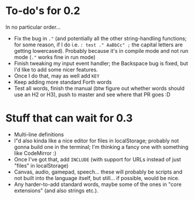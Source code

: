 # To-do's for 0.2

In no particular order...

* Fix the bug in `."` (and potentially all the other string-handling functions; for some reason, if I do i.e. `: test ." AaBbCc" ;` the capital letters are getting lowercased).  Probably because it's in compile mode and not run mode (`."` works fine in run mode)
* Finish tweaking my input event handler; the Backspace bug is fixed, but I'd like to add some nicer features.
* Once I do that, may as well add `KEY`
* Keep adding more standard Forth words
* Test all words, finish the manual (btw figure out whether words should use an H2 or H3), push to master and see where that PR goes :D

# Stuff that can wait for 0.3

* Multi-line definitions
* I"d also kinda like a nice editor for files in localStorage; probably not gonna build one in the terminal; I'm thinking a fancy one with something like CodeMirror :)
* Once I've got that, add `INCLUDE` (with support for URLs instead of just "files" in localStorage)
* Canvas, audio, gamepad, speech... these will probably be scripts and not built into the language itself, but still... if possible, would be nice.
* Any harder-to-add standard words, maybe some of the ones in "core extensions" (and also strings etc.).
